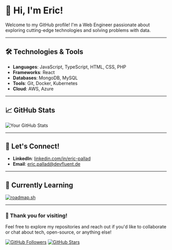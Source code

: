 # 👋 Hi, I'm Eric!

Welcome to my GitHub profile! I'm a Web Engineer passionate about exploring cutting-edge technologies and solving problems with data.

---

## 🛠️ Technologies & Tools

- **Languages**: JavaScript, TypeScript, HTML, CSS, PHP
- **Frameworks**: React
- **Databases**: MongoDB, MySQL
- **Tools**: Git, Docker, Kubernetes
- **Cloud**: AWS, Azure

---
<!--
## 🌟 My Highlights

- 🔧 **Open Source Contributions**: [List notable projects or organizations you’ve contributed to.]
- 🚀 **Projects**: 
  - [Project Name 1](link) - Brief description of what it does or its impact.
  - [Project Name 2](link) - Another project highlight.
- 🏆 **Achievements**: [Hackathons won, certifications, awards, etc.]

---
-->
## 📈 GitHub Stats

![Your GitHub Stats](https://github-readme-stats.vercel.app/api?username=e-pallad&show_icons=true&theme=radical)

---

## 🔗 Let's Connect!
<!--
- **Portfolio**: [your-portfolio-link.com](https://your-portfolio-link.com)
-->
- **LinkedIn**: [linkedin.com/in/eric-pallad](https://linkedin.com/in/eric-pallad)
- **Email**: [eric.pallad@devfluent.de](mailto:eric.pallad@devfluent.de)

---

## 🌱 Currently Learning

[![roadmap.sh](https://roadmap.sh/card/tall/6740a1ee5434bf319a423a26?variant=dark)](https://roadmap.sh)

---
<!--
## 🎯 Goals

- [State a few of your goals, e.g., contributing to impactful open-source projects, building innovative apps, learning advanced AI concepts, etc.]

---

## 💬 Fun Facts

- [Share a couple of interesting facts about yourself, e.g., hobbies, languages spoken, etc.]
- Example: "When I’m not coding, you’ll find me hiking or experimenting with coffee brewing techniques!"

---
-->
### 🌟 Thank you for visiting!

Feel free to explore my repositories and reach out if you'd like to collaborate or chat about tech, open-source, or anything else!

[![GitHub Followers](https://img.shields.io/github/followers/e-pallad?label=Follow%20Me&style=social)](https://github.com/e-pallad)
[![GitHub Stars](https://img.shields.io/github/stars/e-pallad?label=Star%20My%20Repos&style=social)](https://github.com/e-pallad)

<!--
**e-pallad/e-pallad** is a ✨ _special_ ✨ repository because its `README.md` (this file) appears on your GitHub profile.

Here are some ideas to get you started:

- 🔭 I’m currently working on ...
- 🌱 I’m currently learning ...
- 👯 I’m looking to collaborate on ...
- 🤔 I’m looking for help with ...
- 💬 Ask me about ...
- 📫 How to reach me: ...
- 😄 Pronouns: ...
- ⚡ Fun fact: ...
-->
